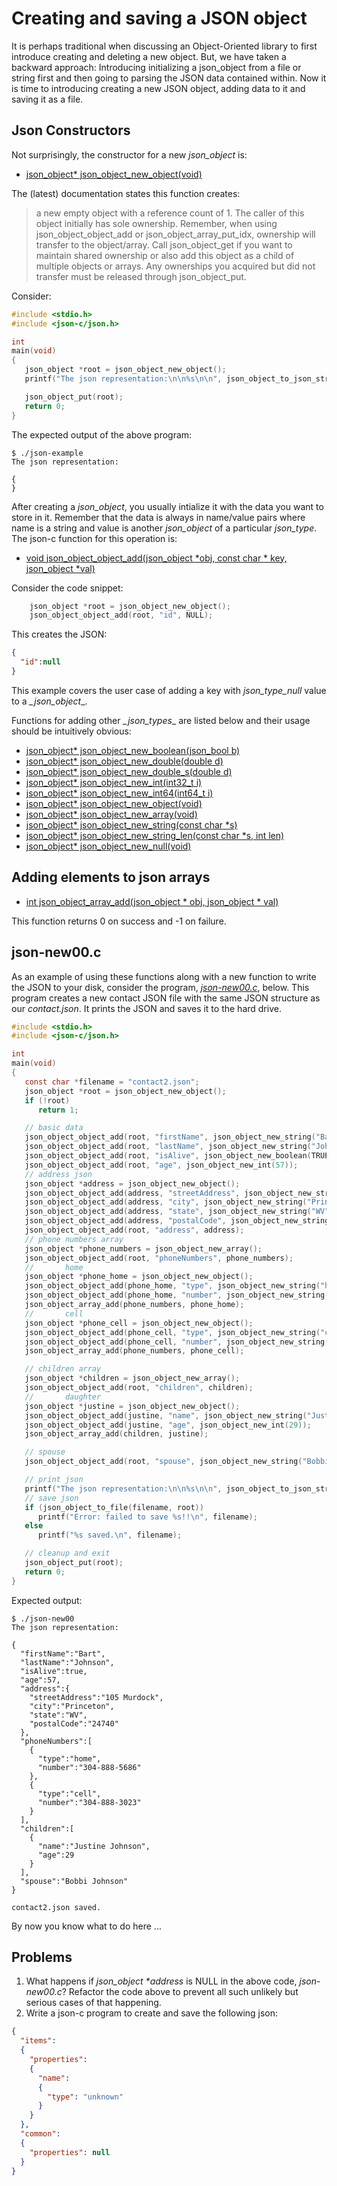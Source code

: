 # Creating and saving a JSON object

It is perhaps traditional when discussing an Object-Oriented library to first introduce creating and deleting a new object. But, we have taken a backward approach: Introducing initializing a json\_object from a file or string first and then going to parsing the JSON data contained within. Now it is time to introducing creating a new JSON object, adding data to it and saving it as a file.

## Json Constructors

Not surprisingly, the constructor for a new _*json_object*_ is:

- [json_object\* json_object_new_object(void)](https://json-c.github.io/json-c/json-c-0.15/doc/html/json__object_8h.html#a68c383f54544fca19b5f2425be397600)

The (latest) documentation states this function creates:

>a new empty object with a reference count of 1.  The caller of this object initially has sole ownership.  Remember, when using json_object_object_add or json_object_array_put_idx, ownership will transfer to the object/array.  Call json_object_get if you want to maintain shared ownership or also add this object as a child of multiple objects or arrays.  Any ownerships you acquired but did not transfer must be released through json_object_put.


Consider:

```C
#include <stdio.h>
#include <json-c/json.h>

int
main(void)
{
   json_object *root = json_object_new_object();
   printf("The json representation:\n\n%s\n\n", json_object_to_json_string_ext(root, JSON_C_TO_STRING_PRETTY));

   json_object_put(root);
   return 0;
}
```

The expected output of the above program:

```
$ ./json-example
The json representation:

{
}

```

After creating a _*json\_object*_, you usually intialize it with the data you want to store in it. Remember that the data  is always in name/value pairs where name is a string and value is another _*json_object*_ of a particular _*json_type*_. The json-c function for this operation is:

- [void json_object_object_add(json_object *obj, const char * key, json_object *val)](https://json-c.github.io/json-c/json-c-0.15/doc/html/json__object_8h.html#a27bd808a022251059a43f1f6370441cd)


Consider the code snippet:

```C
    json_object *root = json_object_new_object();
    json_object_object_add(root, "id", NULL);
```

This creates the JSON:

```json
{
  "id":null
}
```

This example covers the user case of adding a key with _*json\_type\_null*_ value to a *_json\_object*_.

Functions for adding other *_json\_types*_ are listed below and their usage should be intuitively obvious:

- [json_object\* json_object_new_boolean(json_bool b)](https://json-c.github.io/json-c/json-c-0.15/doc/html/json__object_8h.html#a2e290acd80e72cca745f89fb4600fb78)
- [json_object\* json_object_new_double(double d)](https://json-c.github.io/json-c/json-c-0.15/doc/html/json__object_8h.html#a594a093bafb9091f843da3197e0638aa)
- [json_object\* json_object_new_double_s(double d)](https://json-c.github.io/json-c/json-c-0.15/doc/html/json__object_8h.html#a594a093bafb9091f843da3197e0638aa)
- [json_object\* json_object_new_int(int32_t i)](https://json-c.github.io/json-c/json-c-0.15/doc/html/json__object_8h.html#ae92f0770fb4b3c884ce35de52d3d7de8)
- [json_object\* json_object_new_int64(int64_t i)](https://json-c.github.io/json-c/json-c-0.15/doc/html/json__object_8h.html#a7847f74494645c2b076505c37cc4cb93)
- [json_object\* json_object_new_object(void)](https://json-c.github.io/json-c/json-c-0.15/doc/html/json__object_8h.html#a68c383f54544fca19b5f2425be397600)
- [json_object\* json_object_new_array(void)](https://json-c.github.io/json-c/json-c-0.15/doc/html/json__object_8h.html#a84f7f8c0774c4600d958561d7548d649)
- [json_object\* json_object_new_string(const char \*s)](https://json-c.github.io/json-c/json-c-0.15/doc/html/json__object_8h.html#a7b7b5302b3903c9347eeb1f4a64d657b)
- [json_object\* json_object_new_string_len(const char \*s, int len)](https://json-c.github.io/json-c/json-c-0.15/doc/html/json__object_8h.html#a778a1aa34a508d08daac3bdb83e24b52)
- [json_object\* json_object_new_null(void)](https://json-c.github.io/json-c/json-c-0.15/doc/html/json__object_8h.html#a29e23b5be729c679960242b3b81bcde0)

## Adding elements to json arrays

- [int json_object_array_add(json_object \* obj, json_object \* val)](https://json-c.github.io/json-c/json-c-0.15/doc/html/json__object_8h.html#a18cdd9a7455e09f36cdf6e5756b7f586)

This function returns 0 on success and -1 on failure.

## json-new00.c

As an example of using these functions along with a new function to write the JSON to your disk, consider the program, [_*json-new00.c*_](https://github.com/rbtylee/tutorial-jsonc/blob/master/src/json-new00.c), below. This program creates a new contact JSON file with the same JSON structure as our _*contact.json*_. It prints the JSON and saves it to the hard drive.

```C
#include <stdio.h>
#include <json-c/json.h>

int
main(void)
{
   const char *filename = "contact2.json";
   json_object *root = json_object_new_object();
   if (!root)
      return 1;

   // basic data
   json_object_object_add(root, "firstName", json_object_new_string("Bart"));
   json_object_object_add(root, "lastName", json_object_new_string("Johnson"));
   json_object_object_add(root, "isAlive", json_object_new_boolean(TRUE));
   json_object_object_add(root, "age", json_object_new_int(57));
   // address json
   json_object *address = json_object_new_object();
   json_object_object_add(address, "streetAddress", json_object_new_string("105 Murdock"));
   json_object_object_add(address, "city", json_object_new_string("Princeton"));
   json_object_object_add(address, "state", json_object_new_string("WV"));
   json_object_object_add(address, "postalCode", json_object_new_string("24740"));
   json_object_object_add(root, "address", address);
   // phone numbers array
   json_object *phone_numbers = json_object_new_array();
   json_object_object_add(root, "phoneNumbers", phone_numbers);
   //       home
   json_object *phone_home = json_object_new_object();
   json_object_object_add(phone_home, "type", json_object_new_string("home"));
   json_object_object_add(phone_home, "number", json_object_new_string("304-888-5686"));
   json_object_array_add(phone_numbers, phone_home);
   //       cell
   json_object *phone_cell = json_object_new_object();
   json_object_object_add(phone_cell, "type", json_object_new_string("cell"));
   json_object_object_add(phone_cell, "number", json_object_new_string("304-888-3023"));
   json_object_array_add(phone_numbers, phone_cell);

   // children array
   json_object *children = json_object_new_array();
   json_object_object_add(root, "children", children);
   //       daughter
   json_object *justine = json_object_new_object();
   json_object_object_add(justine, "name", json_object_new_string("Justine Johnson"));
   json_object_object_add(justine, "age", json_object_new_int(29));
   json_object_array_add(children, justine);

   // spouse
   json_object_object_add(root, "spouse", json_object_new_string("Bobbi Johnson"));

   // print json
   printf("The json representation:\n\n%s\n\n", json_object_to_json_string_ext(root, JSON_C_TO_STRING_PRETTY));
   // save json
   if (json_object_to_file(filename, root))
      printf("Error: failed to save %s!!\n", filename);
   else
      printf("%s saved.\n", filename);

   // cleanup and exit
   json_object_put(root);
   return 0;
}

```

Expected output:

```
$ ./json-new00
The json representation:

{
  "firstName":"Bart",
  "lastName":"Johnson",
  "isAlive":true,
  "age":57,
  "address":{
    "streetAddress":"105 Murdock",
    "city":"Princeton",
    "state":"WV",
    "postalCode":"24740"
  },
  "phoneNumbers":[
    {
      "type":"home",
      "number":"304-888-5686"
    },
    {
      "type":"cell",
      "number":"304-888-3023"
    }
  ],
  "children":[
    {
      "name":"Justine Johnson",
      "age":29
    }
  ],
  "spouse":"Bobbi Johnson"
}

contact2.json saved.

```

By now you know what to do here ...

## Problems

1. What happens if _*json\_object \*address*_ is NULL in the above code, _*json-new00.c*_? Refactor the code above to prevent all such unlikely but serious cases of that happening.
2. Write a json-c program to create and save the following json:
```json
{
  "items":
  {
    "properties":
    {
      "name":
      {
        "type": "unknown"
      }
    }
  },
  "common":
  {
    "properties": null
  }
}

```

